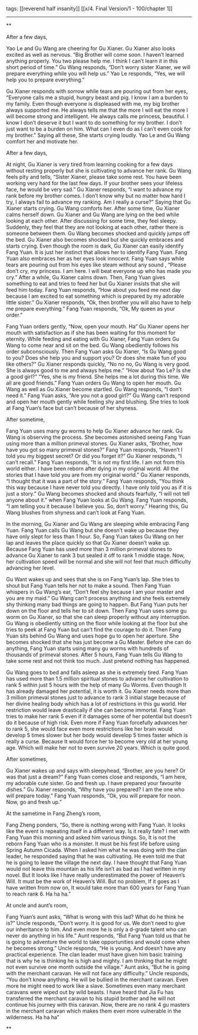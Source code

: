 tags: [[reverend half insanity]] [[x/4. Final Version/1 - 100/chapter 1]]

---
**

After a few days,

Yao Le and Gu Wang are cheering for Gu Xianer. Gu Xianer also looks excited as well as nervous. “Big Brother will come soon. I haven’t learned anything properly. You two please help me. I think I can’t learn it in this short period of time.” Gu Wang responds, “Don’t worry sister Xianer, we will prepare everything while you will help us.” Yao Le responds, “Yes, we will help you to prepare everything.”

Gu Xianer responds with sorrow while tears are pouring out from her eyes, “Everyone calls me a stupid, hungry beast and pig. I know I am a burden to my family. Even though everyone is displeased with me, my big brother always supported me. He always tells me that the more I will eat the more I will become strong and intelligent. He always calls me princess, beautiful. I know I don’t deserve it but I want to do something for my brother. I don’t just want to be a burden on him. What can I even do as I can’t even cook for my brother.” Saying all these, She starts crying loudly. Yao Le and Gu Wang comfort her and motivate her.

  

After a few days,

At night, Gu Xianer is very tired from learning cooking for a few days without resting properly but she is cultivating to advance her rank. Gu Wang feels pity and tells, “Sister Xianer, please take some rest. You have been working very hard for the last few days. If your brother sees your lifeless face, he would be very sad.” Gu Xianer responds, “I want to advance my rank before my brother comes. I don’t know why but no matter how hard I try, I always fail to advance my ranking. Am I really a curse?” Saying that Gu Xianer starts crying. Gu Wang comforts her. After some time, Gu Xianer calms herself down. Gu Xianer and Gu Wang are lying on the bed while looking at each other. After discussing for some time, they feel sleepy. Suddenly, they feel that they are not looking at each other, rather there is someone between them. Gu Wang becomes shocked and quickly jumps off the bed. Gu Xianer also becomes shocked but she quickly embraces and starts crying. Even though the room is dark, Gu Xianer can easily identify Fang Yuan. It is just her instinct that allows her to identify Fang Yuan. Fang Yuan also embraces her as her eyes look innocent. Fang Yuan says while tears are pouring out from his eyes like steam without any sound , “Please don’t cry, my princess. I am here. I will beat everyone up who has made you cry.” After a while, Gu Xianer calms down. Then, Fang Yuan gives something to eat and tries to feed her but Gu Xianer insists that she will feed him today. Fang Yuan responds, “How about you feed me next day because I am excited to eat something which is prepared by my adorable little sister.” Gu Xianer responds, “Ok, then brother you will also have to help me prepare everything.” Fang Yuan responds, “Ok, My queen as your order.” 

Fang Yuan orders gently, “Now, open your mouth. Ha” Gu Xianer opens her mouth with satisfaction as if she has been waiting for this moment for eternity. While feeding and eating with Gu Xianer, Fang Yuan orders Gu Wang to come near and sit on the bed. Gu Wang obediently follows his order subconsciously. Then Fang Yuan asks Gu Xianer, “Is Gu Wang good to you? Does she help you and support you? Or does she make fun of you like others?” Gu Xianer responds quickly, “No no no, Gu Wang is very good. She is always good to me and always helps me.” “How about Yao Le? Is she a good girl?” “Yes, she is my friend. She helps me a lot during this time. We all are good friends.” Fang Yuan orders Gu Wang to open her mouth. Gu Wang as well as Gu Xianer become startled. Gu Wang responds, “I don’t need it.” Fang Yuan asks, “Are you not a good girl?” Gu Wang can’t respond and open her mouth gently while feeling shy and blushing. She tries to look at Fang Yuan’s face but can’t because of her shyness.

  

After sometime,

Fang Yuan uses many gu worms to help Gu Xianer advance her rank. Gu Wang is observing the process. She becomes astonished seeing Fang Yuan using more than a million primeval stones. Gu Xianer asks, “Brother, how have you got so many primeval stones?” Fang Yuan responds, “Haven’t I told you my biggest secret? Or did you forget it?” Gu Xianer responds, “I can’t recall.” Fang Yuan responds, “It is not my first life. I am not from this world either. I have been reborn after dying in my original world. All the stories that I have told you are from my original world.” Gu Xianer responds, “I thought that it was a part of the story.” Fang Yuan responds, “You think this way because I have never told you directly. I have only told you as if it is just a story.” Gu Wang becomes shocked and shouts fearfully, “I will not tell anyone about it.” when Fang Yuan looks at Gu Wang. Fang Yuan responds, “I am telling you it because I believe you. So, don’t worry.” Hearing this, Gu Wang blushes from shyness and can’t look at Fang Yuan. 

In the morning, Gu Xianer and Gu Wang are sleeping while embracing Fang Yuan. Fang Yuan calls Gu Wang but she doesn’t wake up because they have only slept for less than 1 hour. So, Fang Yuan takes Gu Wang on her lap and leaves the place quickly so that Gu Xianer doesn’t wake up. Because Fang Yuan has used more than 3 million primeval stones to advance Gu Xianer to rank 3 but sealed it off to rank 1 middle stage. Now, her cultivation speed will be normal and she will not feel that much difficulty advancing her level.

  

Gu Want wakes up and sees that she is on Fang Yuan’s lap. She tries to shout but Fang Yuan tells her not to make a sound. Then Fang Yuan whispers in Gu Wang’s ear, “Don’t feel shy because I am your master and you are my maid.” Gu Wang can’t process anything and she feels extremely shy thinking many bad things are going to happen. But Fang Yuan puts her down on the floor and tells her to sit down. Then Fang Yuan uses some gu worm on Gu Xianer, so that she can sleep properly without any interruption. Gu Wang is obediently sitting on the floor while looking at the floor but she tries to peek at Fang Yuan but can’t find the courage to do it. Then Fang Yuan sits behind Gu Wang and uses hope gu to open her aperture. She becomes shocked that she has just become a Gu Master. Before she can do anything, Fang Yuan starts using many gu worms with hundreds of thousands of primeval stones. After 5 hours, Fang Yuan tells Gu Wang to take some rest and not think too much. Just pretend nothing has happened.

  

Gu Wang goes to bed and falls asleep as she is extremely tired. Fang Yuan has used more than 1.5 million spiritual stones to advance her cultivation to rank 5 within just 5 hours with the help of many Gu Worms. Even though It has already damaged her potential, it is worth it. Gu Xianer needs more than 3 million primeval stones just to advance to rank 3 initial stage because of her divine healing body which has a lot of restrictions in this gu world. Her restriction would leave drastically if she can become immortal. Fang Yuan tries to make her rank 5 even if it damages some of her potential but doesn’t do it because of high risk. Even more if Fang Yuan forcefully advances her to rank 5, she would face even more restrictions like her brain would develop 5 times slower but her body would develop 5 times faster which is really a curse. Because It would force her to become very old at her young age. Which will make her not to even survive 20 years. Which is quite good.

  

After sometimes,

Gu Xianer wakes up and says with sleepyhead, “Brother, are you here? Or was that just a dream?” Fang Yuan comes close and responds, “I am here, my adorable cute sister. Go and fresh up. I have prepared your favourite dishes.” Gu Xianer responds, “Why have you prepared? I am the one who will prepare today.” Fang Yuan responds, “Ok, you will prepare for noon. Now, go and fresh up.”

  

At the sametime in Fang Zheng’s room,

Fang Zheng ponders, “So, there is nothing wrong with Fang Yuan. It looks like the event is repeating itself in a different way. Is it really fate? I met with Fang Yuan this morning and asked him various things. So, It is not the reborn Fang Yuan who is a monster. It must be his first life before using Spring Autumn Cicada. When I asked him what he was doing with the clan leader, he responded saying that he was cultivating. He even told me that he is going to leave the village the next day. I have thought that Fang Yuan would not leave this mountain as his life isn’t as bad as I had written in my novel. But It looks like I have really underestimated the power of Heaven’s Will. It must be the work of Heaven’s Will. But no problem, If it goes as I have written from now on, It would take more than 600 years for Fang Yuan to reach rank 6. Ha ha ha.”

  

At uncle and aunt’s room,

Fang Yuan’s aunt asks, “What is wrong with this lad? What do he think he is?” Uncle responds, “Don’t worry. It is good for us. We don’t need to give our inheritance to him. And even more he is only a d-grade talent who can never do anything in his life.” Aunt responds, “But Fang Yuan told us that he is going to adventure the world to take opportunities and would come when he becomes strong.” Uncle responds, “He is young. And doesn’t have any practical experience. The clan leader must have given him basic training that is why he is thinking he is high and mighty. I am thinking that he might not even survive one month outside the village.” Aunt asks, “But he is going with the merchant caravan. He will not face any difficulty.” Uncle responds, “You don’t know anything. He will be bullied in the merchant caravan. Even more he might need to work like a slave. Sometimes even many merchant caravans were wiped out by wild beasts. I have heard that Jia Fu has transferred the merchant caravan to his stupid brother and he will not continue his journey with this caravan. Now, there are no rank 4 gu masters in the merchant caravan which makes them even more vulnerable in the wilderness. Ha ha ha”

  
  
**